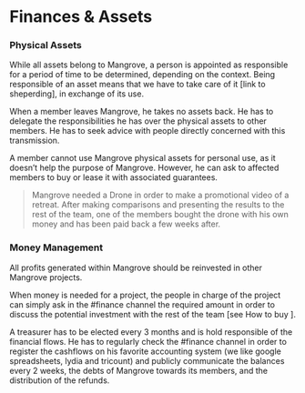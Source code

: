 # Finances & Assets



### Physical Assets

While all assets belong to Mangrove, a person is appointed as responsible for a period of time to be determined, depending on the context. Being responsible of an asset means that we have to take care of it [link to sheperding], in exchange of its use. 

When a member leaves Mangrove, he takes no assets back. He has to delegate the responsibilities he has over the physical assets to other members. He has to seek advice with people directly concerned with this transmission. 

A member cannot use Mangrove physical assets for personal use, as it doesn’t help the purpose of Mangrove. However, he can ask to affected members to buy or lease it with associated guarantees.

> Mangrove needed a Drone in order to make a promotional video of a retreat. After making comparisons and presenting the results to the rest of the team, one of the members bought the drone with his own money and has been paid back a few weeks after. 

### Money Management
All profits generated within Mangrove should be reinvested in other Mangrove projects.

When money is needed for a project, the people in charge of the project can simply ask in the #finance channel the required amount in order to discuss the potential investment with the rest of the team [see How to buy ].

A treasurer has to be elected every 3 months and is hold responsible of the financial flows. He has to regularly check the #finance channel in order to register the cashflows on his favorite accounting system (we like google spreadsheets, lydia and tricount) and publicly communicate the balances every 2 weeks, the debts of Mangrove towards its members, and the distribution of the refunds. 